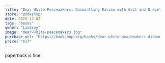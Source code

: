 ```yaml
---
title: "Dear White Peacemakers: Dismantling Racism with Grit and Grace"
store: "Bookshop"
date: 2020-12-02
tags: "books"
owner: "Lindsey"
image: "dear-white-peacemakers.jpg"
purchase_url: "https://bookshop.org/books/dear-white-peacemakers-dismantling-racism-with-grit-and-grace-9781513807676/9781513807669"
price: "$17"
---
```

paperback is fine
